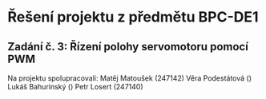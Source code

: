 <h1> Řešení projektu z předmětu BPC-DE1</h1>
<h2>Zadání č. 3: Řízení polohy servomotoru pomocí PWM </h2>

Na projektu spolupracovali: Matěj Matoušek (247142)
                            Věra Podestátová ()
                            Lukáš Bahurinský ()
                            Petr Losert (247140)








